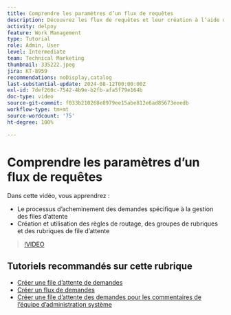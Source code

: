 ```yaml
---
title: Comprendre les paramètres d’un flux de requêtes
description: Découvrez les flux de requêtes et leur création à l’aide des règles de routage, des groupes de rubriques et des rubriques de file d’attente.
activity: delpoy
feature: Work Management
type: Tutorial
role: Admin, User
level: Intermediate
team: Technical Marketing
thumbnail: 335222.jpeg
jira: KT-8959
recommendations: noDisplay,catalog
last-substantial-update: 2024-08-12T00:00:00Z
exl-id: 7def260c-7542-4b9e-b2fb-afa5f79e164b
doc-type: video
source-git-commit: f033b210268e8979ee15abe812e6ad85673eeedb
workflow-type: tm+mt
source-wordcount: '75'
ht-degree: 100%

---
```


# Comprendre les paramètres d’un flux de requêtes

Dans cette vidéo, vous apprendrez :

* Le processus d’acheminement des demandes spécifique à la gestion des files d’attente
* Création et utilisation des règles de routage, des groupes de rubriques et des rubriques de file d’attente

>[!VIDEO](https://video.tv.adobe.com/v/335222/?quality=12&learn=on)

## Tutoriels recommandés sur cette rubrique

* [Créer une file d’attente de demandes](/help/manage-work/request-queues/create-a-request-queue.md)
* [Créer un flux de demandes](/help/manage-work/request-queues/create-a-request-flow.md)
* [Créer une file d’attente des demandes pour les commentaires de l’équipe d’administration système](/help/manage-work/request-queues/create-a-system-admin-feedback-request-queue.md)
